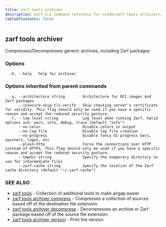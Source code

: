 ```yaml
---
title: zarf tools archiver
description: Zarf CLI command reference for <code>zarf tools archiver</code>.
tableOfContents: false
---
```


<!-- Page generated by Zarf; DO NOT EDIT -->

## zarf tools archiver

Compresses/Decompresses generic archives, including Zarf packages

### Options

```
  -h, --help   help for archiver
```

### Options inherited from parent commands

```
  -a, --architecture string        Architecture for OCI images and Zarf packages
      --insecure-skip-tls-verify   Skip checking server's certificate for validity. This flag should only be used if you have a specific reason and accept the reduced security posture.
  -l, --log-level string           Log level when running Zarf. Valid options are: warn, info, debug, trace (default "info")
      --no-color                   Disable colors in output
      --no-log-file                Disable log file creation
      --no-progress                Disable fancy UI progress bars, spinners, logos, etc
      --plain-http                 Force the connections over HTTP instead of HTTPS. This flag should only be used if you have a specific reason and accept the reduced security posture.
      --tmpdir string              Specify the temporary directory to use for intermediate files
      --zarf-cache string          Specify the location of the Zarf cache directory (default "~/.zarf-cache")
```

### SEE ALSO

* [zarf tools](/commands/zarf_tools/)	 - Collection of additional tools to make airgap easier
* [zarf tools archiver compress](/commands/zarf_tools_archiver_compress/)	 - Compresses a collection of sources based off of the destination file extension.
* [zarf tools archiver decompress](/commands/zarf_tools_archiver_decompress/)	 - Decompresses an archive or Zarf package based off of the source file extension.
* [zarf tools archiver version](/commands/zarf_tools_archiver_version/)	 - Print the version

